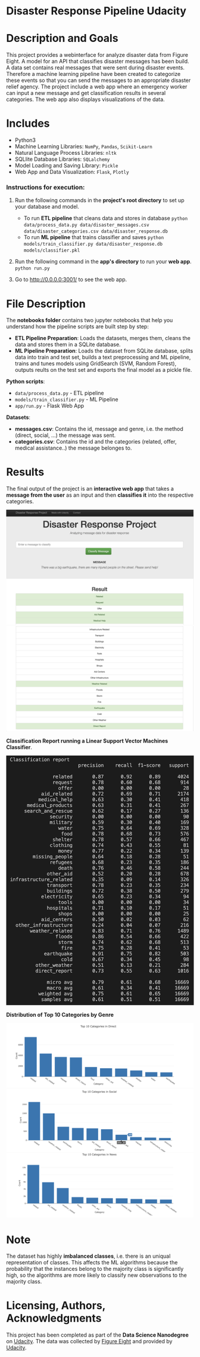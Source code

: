 # Disaster Response Pipeline Udacity

# Description and Goals
This project provides a webinterface for analyze disaster data from Figure Eight. A model for an API that classifies disaster messages has been build.
A data set contains real messages that were sent during disaster events. Therefore a machine learning pipeline have been created to categorize these events so that you can send the messages to an appropriate disaster relief agency.
The project include a web app where an emergency worker can input a new message and get classification results in several categories. The web app also displays visualizations of the data.

# Includes
 - Python3
 - Machine Learning Libraries: `NumPy`, `Pandas`, `Scikit-Learn`
-  Natural Language Process Libraries: `nltk`
-  SQLlite Database Libraries: `SQLalchemy`
-  Model Loading and Saving Library: `Pickle`
-  Web App and Data Visualization: `Flask`, `Plotly`

### Instructions for execution:
1. Run the following commands in the **project's root directory** to set up your database and model.

    - To run **ETL pipeline** that cleans data and stores in database
        `python data/process_data.py data/disaster_messages.csv data/disaster_categories.csv data/disaster_response.db`
    - To run **ML pipeline** that trains classifier and saves
        `python models/train_classifier.py data/disaster_response.db models/classifier.pkl`

2. Run the following command in the **app's directory** to run your **web app**.
    `python run.py`

3. Go to http://0.0.0.0:3001/ to see the web app.

# File Description

The **notebooks folder** contains two jupyter notebooks that help you understand how the pipeline scripts are built step by step:

- **ETL Pipeline Preparation**: Loads the datasets, merges them, cleans the data and stores them in a SQLite database.
- **ML Pipeline Preparation**: Loads the dataset from SQLite database, splits data into train and test set, builds a text preprocessing and ML pipeline, trains and tunes models using GridSearch (SVM, Random Forest), outputs reults on the test set and exports the final model as a pickle file.

**Python scripts**:

- `data/process_data.py` - ETL pipeline 
- `models/train_classifier.py` - ML Pipeline
- `app/run.py` - Flask Web App

**Datasets**:

- **messages.csv**: Contains the id, message and genre, i.e. the method (direct, social, ...) the message was sent.
- **categories.csv**: Contains the id and the categories (related, offer, medical assistance..) the message belonges to.

# Results

The final output of the project is an **interactive web app** that takes a **message from the user** as an input and then **classifies it** into the respective categories.

![test_message1](images/test_message1.png)
![test_message2](images/test_message2.png)

**Classification Report running a Linear Support Vector Machines Classifier**.

![classification_report](images/classification_report.png)

**Distribution of Top 10 Categories by Genre**

![top10cat_direct_](images/top10cat_direct.png)
![top10cat_social_](images/top10cat_social.png)
![top10cat_news_](images/top10cat_news.png)

# Note 

The dataset has highly **imbalanced classes**, i.e. there is an uniqual representation of classes. This affects the ML algorithms because the probability that the instances belong to the majority class is significantly high, so the algorithms are more likely to classify new observations to the majority class.

# Licensing, Authors, Acknowledgments
This project has been completed as part of the **Data Science Nanodegree** on [Udacity](https://www.udacity.com).
The data was collected by [Figure Eight](https://appen.com) and provided by [Udacity](https://www.udacity.com).

